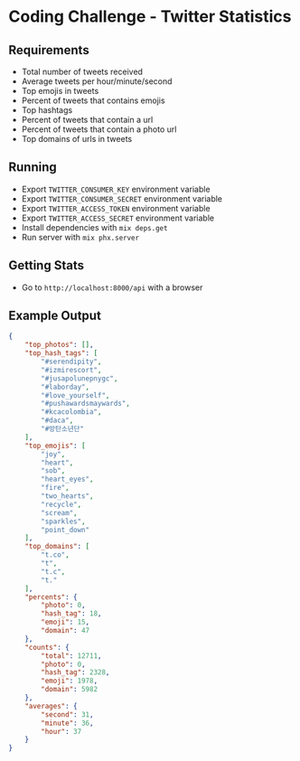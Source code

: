 # Coding Challenge - Twitter Statistics

## Requirements

  * Total number of tweets received
  * Average tweets per hour/minute/second
  * Top emojis in tweets
  * Percent of tweets that contains emojis
  * Top hashtags
  * Percent of tweets that contain a url
  * Percent of tweets that contain a photo url
  * Top domains of urls in tweets
  
## Running

  * Export `TWITTER_CONSUMER_KEY` environment variable
  * Export `TWITTER_CONSUMER_SECRET` environment variable
  * Export `TWITTER_ACCESS_TOKEN` environment variable
  * Export `TWITTER_ACCESS_SECRET` environment variable
  * Install dependencies with `mix deps.get`
  * Run server with `mix phx.server`
  
## Getting Stats

  * Go to `http://localhost:8000/api` with a browser
  
## Example Output

```json
{
    "top_photos": [],
    "top_hash_tags": [
        "#serendipity",
        "#izmirescort",
        "#jusapolunepnygc",
        "#laborday",
        "#love_yourself",
        "#pushawardsmaywards",
        "#kcacolombia",
        "#daca",
        "#방탄소년단"
    ],
    "top_emojis": [
        "joy",
        "heart",
        "sob",
        "heart_eyes",
        "fire",
        "two_hearts",
        "recycle",
        "scream",
        "sparkles",
        "point_down"
    ],
    "top_domains": [
        "t.co",
        "t",
        "t.c",
        "t."
    ],
    "percents": {
        "photo": 0,
        "hash_tag": 18,
        "emoji": 15,
        "domain": 47
    },
    "counts": {
        "total": 12711,
        "photo": 0,
        "hash_tag": 2328,
        "emoji": 1978,
        "domain": 5982
    },
    "averages": {
        "second": 31,
        "minute": 36,
        "hour": 37
    }
}
```
